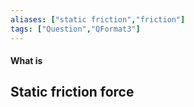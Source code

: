```yaml
---
aliases: ["static friction","friction"]
tags: ["Question","QFormat3"]
---
```


#### What is
## Static friction force


